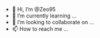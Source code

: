 - 👋 Hi, I’m @Zeo95
- 🌱 I’m currently learning ...
- 💞️ I’m looking to collaborate on ...
- 📫 How to reach me ...

<!---
Zeo95/Zeo95 is a ✨ special ✨ repository because its `README.md` (this file) appears on your GitHub profile.
You can click the Preview link to take a look at your changes.
--->
